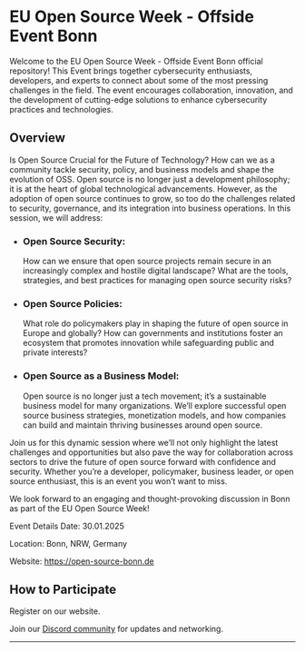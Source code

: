 # EU Open Source Week - Offside Event Bonn
Welcome to the EU Open Source Week - Offside Event Bonn official repository! This Event brings together cybersecurity enthusiasts, developers, and experts to connect about some of the most pressing challenges in the field. The event encourages collaboration, innovation, and the development of cutting-edge solutions to enhance cybersecurity practices and technologies.

## Overview
Is Open Source Crucial for the Future of Technology? How can we as a community tackle security, policy, and business models and shape the evolution of OSS.
Open source is no longer just a development philosophy; it is at the heart of global technological advancements. However, as the adoption of open source continues to grow, so too do the challenges related to security, governance, and its integration into business operations. In this session, we will address:

- ### Open Source Security: 
  How can we ensure that open source projects remain secure in an increasingly complex and hostile digital landscape? What are the tools, strategies, and best practices for managing open source security risks?

- ### Open Source Policies: 
  What role do policymakers play in shaping the future of open source in Europe and globally? How can governments and institutions foster an ecosystem that promotes innovation while safeguarding public and private interests?

- ### Open Source as a Business Model: 
  Open source is no longer just a tech movement; it’s a sustainable business model for many organizations. We’ll explore successful open source business strategies, monetization models, and how companies can build and maintain thriving businesses around open source.

Join us for this dynamic session where we’ll not only highlight the latest challenges and opportunities but also pave the way for collaboration across sectors to drive the future of open source forward with confidence and security. Whether you’re a developer, policymaker, business leader, or open source enthusiast, this is an event you won’t want to miss.



We look forward to an engaging and thought-provoking discussion in Bonn as part of the EU Open Source Week!


Event Details
Date: 30.01.2025

Location: Bonn, NRW, Germany

Website: https://open-source-bonn.de

## How to Participate
Register on our website.

Join our [Discord community](https://discord.gg/BCBjCvgk) for updates and networking.

---
